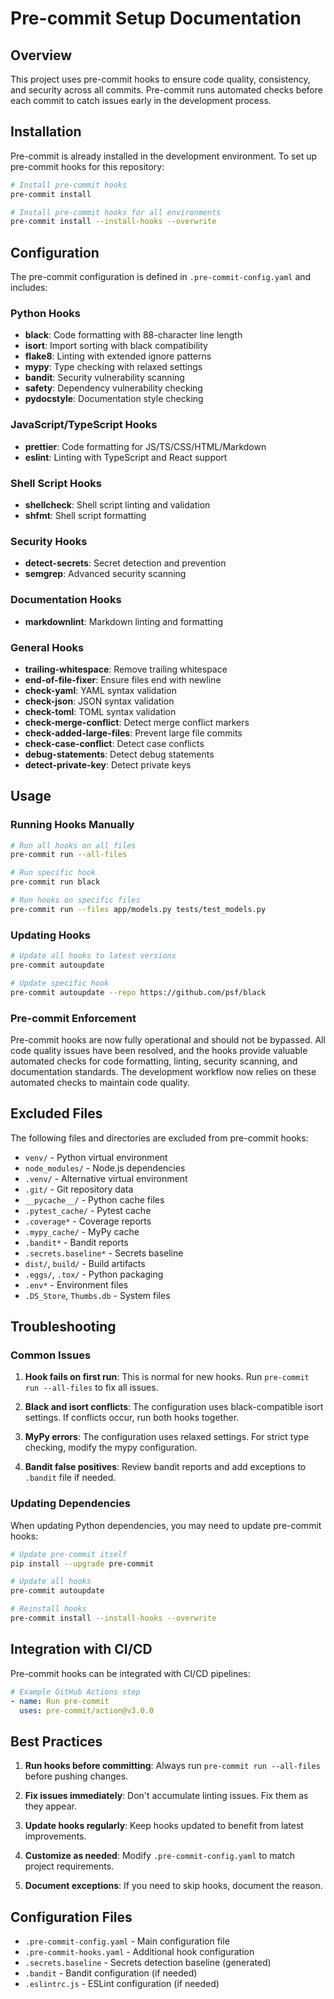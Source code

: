 # Pre-commit Setup Documentation

## Overview

This project uses pre-commit hooks to ensure code quality, consistency, and security
across all commits. Pre-commit runs automated checks before each commit to catch
issues early in the development process.

## Installation

Pre-commit is already installed in the development environment. To set up pre-commit
hooks for this repository:

```bash
# Install pre-commit hooks
pre-commit install

# Install pre-commit hooks for all environments
pre-commit install --install-hooks --overwrite
```

## Configuration

The pre-commit configuration is defined in `.pre-commit-config.yaml` and includes:

### Python Hooks

- **black**: Code formatting with 88-character line length
- **isort**: Import sorting with black compatibility
- **flake8**: Linting with extended ignore patterns
- **mypy**: Type checking with relaxed settings
- **bandit**: Security vulnerability scanning
- **safety**: Dependency vulnerability checking
- **pydocstyle**: Documentation style checking

### JavaScript/TypeScript Hooks

- **prettier**: Code formatting for JS/TS/CSS/HTML/Markdown
- **eslint**: Linting with TypeScript and React support

### Shell Script Hooks

- **shellcheck**: Shell script linting and validation
- **shfmt**: Shell script formatting

### Security Hooks

- **detect-secrets**: Secret detection and prevention
- **semgrep**: Advanced security scanning

### Documentation Hooks

- **markdownlint**: Markdown linting and formatting

### General Hooks

- **trailing-whitespace**: Remove trailing whitespace
- **end-of-file-fixer**: Ensure files end with newline
- **check-yaml**: YAML syntax validation
- **check-json**: JSON syntax validation
- **check-toml**: TOML syntax validation
- **check-merge-conflict**: Detect merge conflict markers
- **check-added-large-files**: Prevent large file commits
- **check-case-conflict**: Detect case conflicts
- **debug-statements**: Detect debug statements
- **detect-private-key**: Detect private keys

## Usage

### Running Hooks Manually

```bash
# Run all hooks on all files
pre-commit run --all-files

# Run specific hook
pre-commit run black

# Run hooks on specific files
pre-commit run --files app/models.py tests/test_models.py
```

### Updating Hooks

```bash
# Update all hooks to latest versions
pre-commit autoupdate

# Update specific hook
pre-commit autoupdate --repo https://github.com/psf/black
```

### Pre-commit Enforcement

Pre-commit hooks are now fully operational and should not be bypassed. All code
quality issues have been resolved, and the hooks provide valuable automated
checks for code formatting, linting, security scanning, and documentation
standards. The development workflow now relies on these automated checks to
maintain code quality.

## Excluded Files

The following files and directories are excluded from pre-commit hooks:

- `venv/` - Python virtual environment
- `node_modules/` - Node.js dependencies
- `.venv/` - Alternative virtual environment
- `.git/` - Git repository data
- `__pycache__/` - Python cache files
- `.pytest_cache/` - Pytest cache
- `.coverage*` - Coverage reports
- `.mypy_cache/` - MyPy cache
- `.bandit*` - Bandit reports
- `.secrets.baseline*` - Secrets baseline
- `dist/`, `build/` - Build artifacts
- `.eggs/`, `.tox/` - Python packaging
- `.env*` - Environment files
- `.DS_Store`, `Thumbs.db` - System files

## Troubleshooting

### Common Issues

1. **Hook fails on first run**: This is normal for new hooks. Run
   `pre-commit run --all-files` to fix all issues.

2. **Black and isort conflicts**: The configuration uses black-compatible isort
   settings. If conflicts occur, run both hooks together.

3. **MyPy errors**: The configuration uses relaxed settings. For strict type
   checking, modify the mypy configuration.

4. **Bandit false positives**: Review bandit reports and add exceptions to
   `.bandit` file if needed.

### Updating Dependencies

When updating Python dependencies, you may need to update pre-commit hooks:

```bash
# Update pre-commit itself
pip install --upgrade pre-commit

# Update all hooks
pre-commit autoupdate

# Reinstall hooks
pre-commit install --install-hooks --overwrite
```

## Integration with CI/CD

Pre-commit hooks can be integrated with CI/CD pipelines:

```yaml
# Example GitHub Actions step
- name: Run pre-commit
  uses: pre-commit/action@v3.0.0
```

## Best Practices

1. **Run hooks before committing**: Always run `pre-commit run --all-files` before
   pushing changes.

2. **Fix issues immediately**: Don't accumulate linting issues. Fix them as they
   appear.

3. **Update hooks regularly**: Keep hooks updated to benefit from latest
   improvements.

4. **Customize as needed**: Modify `.pre-commit-config.yaml` to match project
   requirements.

5. **Document exceptions**: If you need to skip hooks, document the reason.

## Configuration Files

- `.pre-commit-config.yaml` - Main configuration file
- `.pre-commit-hooks.yaml` - Additional hook configuration
- `.secrets.baseline` - Secrets detection baseline (generated)
- `.bandit` - Bandit configuration (if needed)
- `.eslintrc.js` - ESLint configuration (if needed)
